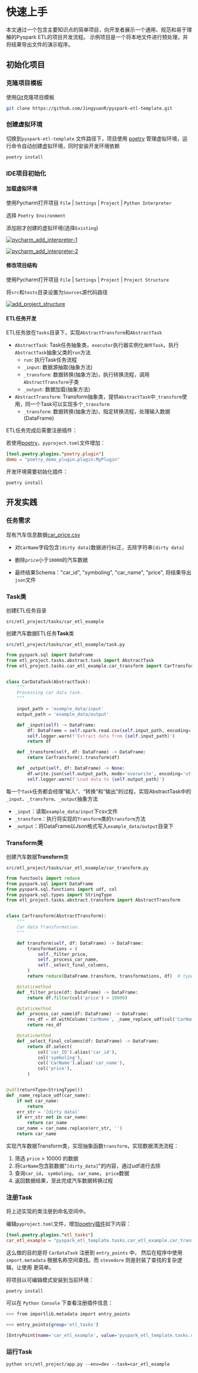 # 快速上手

本文通过一个包含主要知识点的简单项目，向开发者展示一个通用、规范和易于理解的Pyspark ETL的项目开发流程。
示例项目是一个将本地文件进行预处理，并将结果导出文件的演示程序。

## 初始化项目

### 克隆项目模板

使用[Git](https://git-scm.com/)克隆项目模板

```bash
git clone https://github.com/JingyuanR/pyspark-etl-template.git
```

### 创建虚拟环境

切换到`pyspark-etl-template`
文件路径下，项目使用 [poetry](/pythonic-project-guidelines/introduction/virtualenv/#25-poetry)
管理虚拟环境，运行命令自动创建虚拟环境，同时安装开发环境依赖

```bash
poetry install
```

### IDE项目初始化

#### 加载虚拟环境

使用Pycharm打开项目 `File` | `Settings` | `Project` | `Python Interpreter`

选择 `Poetry Environment`

添加刚才创建的虚拟环境(选择`Existing`)

[![pycharm_add_interpreter-1](../../assets/images/pycharm/pycharm_add_interpreter-1.png)](../../assets/images/pycharm/pycharm_add_interpreter-1.png)

[![pycharm_add_interpreter-2](../../assets/images/pycharm/pycharm_add_interpreter-2.png)](../../assets/images/pycharm/pycharm_add_interpreter-2.png)

#### 修改项目结构

使用Pycharm打开项目  `File` | `Settings` | `Project` | `Project Structure`

将`src`和`tests`目录设置为`Sources`源代码路径

[![add_project_structure](../../assets/images/pycharm/add_project_structure.png)](../../assets/images/pycharm/add_project_structure.png)

#### ETL任务开发

ETL任务放在`Tasks`目录下，实现`AbstractTransform`和`AbstractTask`

- `AbstractTask`: Task任务抽象类，`executor`执行器实例化`插件Task`，执行`AbstractTask`抽象父类的`run`方法
    - `run`: 执行Task任务流程
    - `_input`: 数据源抽取(抽象方法)
    - `_transform`: 数据转换(抽象方法)，执行转换流程，调用`AbstractTransform`子类
    - `_output`: 数据加载(抽象方法)
- `AbstractTransform`: Transform抽象类，提供`AbstractTask`中`_transform`使用，同一个Task可以实现多个`_transform`
    - `_transform`: 数据转换(抽象方法)，指定转换流程，处理输入数据(DataFrame)


ETL任务完成后需要注册插件：

若使用[poetry](/pythonic-project-guidelines/introduction/virtualenv/#25-poetry)，`pyproject.toml`文件增加：

```toml
[tool.poetry.plugins."poetry.plugin"]
demo = "poetry_demo_plugin.plugin:MyPlugin"
```

开发环境需要初始化插件：

```shell
poetry install
```

## 开发实践

### 任务需求

现有汽车信息数据[car_price.csv](../../assets/data/car_price.csv)

- 对`CarName`字段包含`[dirty data]`数据进行纠正，去除字符串`[dirty data]`

- 删除`price`小于`10000`的汽车数据

- 最终结果Schema："car_id", "symboling", "car_name", "price", 将结果导出`json`文件

### Task类

创建ETL任务目录

`src/etl_project/tasks/car_etl_example`

创建汽车数据ETL任务**Task**类

`src/etl_project/tasks/car_etl_example/task.py`

```py title="task.py"
from pyspark.sql import DataFrame
from etl_project.tasks.abstract.task import AbstractTask
from etl_project.tasks.car_etl_example.car_transform import CarTransform


class CarDataTask(AbstractTask):
    """
    Processing car data task.
    """

    input_path = 'example_data/input'
    output_path = 'example_data/output'

    def _input(self) -> DataFrame:
        df: DataFrame = self.spark.read.csv(self.input_path, encoding='utf-8', header=True, inferSchema=True)
        self.logger.warn(f'Extract data from {self.input_path}')
        return df

    def _transform(self, df: DataFrame) -> DataFrame:
        return CarTransform().transform(df)

    def _output(self, df: DataFrame) -> None:
        df.write.json(self.output_path, mode='overwrite', encoding='utf-8')
        self.logger.warn(f'Load data to {self.output_path}')
```

每一个`Task`任务都会经理“输入”、“转换”和“输出”的过程，实现AbstractTask中的`_input`、`_transform`、`_output`抽象方法

- `_input`：读取`example_data/input`下csv文件
- `_transform`：执行将实现的`Transform`类的`transform`方法
- `_output`：将DataFrame以Json格式写入`example_data/output`目录下

### Transform类

创建汽车数据**Transform**类

`src/etl_project/tasks/car_etl_example/car_transform.py`

```py title="car_transform.py"
from functools import reduce
from pyspark.sql import DataFrame
from pyspark.sql.functions import udf, col
from pyspark.sql.types import StringType
from etl_project.tasks.abstract.transform import AbstractTransform


class CarTransform(AbstractTransform):
    """
    Car data Transformation.
    """

    def transform(self, df: DataFrame) -> DataFrame:
        transformations = (
            self._filter_price,
            self._process_car_name,
            self._select_final_columns,
        )
        return reduce(DataFrame.transform, transformations, df)  # type: ignore

    @staticmethod
    def _filter_price(df: DataFrame) -> DataFrame:
        return df.filter(col('price') > 10000)

    @staticmethod
    def _process_car_name(df: DataFrame) -> DataFrame:
        res_df = df.withColumn('CarName', _name_replace_udf(col('CarName')).alias('CarName'))
        return res_df

    @staticmethod
    def _select_final_columns(df: DataFrame) -> DataFrame:
        return df.select(
            col('car_ID').alias('car_id'),
            col('symboling'),
            col('CarName').alias('car_name'),
            col('price'),
        )


@udf(returnType=StringType())
def _name_replace_udf(car_name):
    if not car_name:
        return
    err_str = '[dirty data]'
    if err_str not in car_name:
        return car_name
    car_name = car_name.replace(err_str, '')
    return car_name
```

实现汽车数据Transform类，实现抽象函数`transform`，实现数据清洗流程：

1. 筛选 `price` > 10000 的数据
2. 将`CarName`包含脏数据"`[dirty_data]`"的内容，通过udf进行去除
3. 查询`car_id`， `symboling`， `car_name`， `price`数据
4. 返回数据结果，至此完成汽车数据转换过程

### 注册Task

将上述实现的类注册到命名空间中。

编辑`pyproject.toml`文件，增加[poetry插件](https://python-poetry.org/docs/plugins/)如下内容：

```toml
[tool.poetry.plugins."etl_tasks"]
car_etl_example = "pyspark_etl_template.tasks.car_etl_example.car_transform:CarTransform"
```

这么做的目的是将 `CarDataTask` 注册到 `entry_points` 中， 然后在程序中使用 `import.metadata`
根据名称空间查找。而 `stevedore` 则是封装了查找的复杂逻辑，让使用 更简单。

将项目以可编辑模式安装到当前环境：

```shell
poetry install
```

可以在 `Python Console` 下查看注册插件信息：

```bash
>>> from importlib.metadata import entry_points

>>> entry_points(group='etl_tasks')

[EntryPoint(name='car_etl_example', value='pyspark_etl_template.tasks.car_etl_example.car_transform:CarTransform', group='etl_tasks')]
```

### 运行Task

```shell
python src/etl_project/app.py --env=dev --task=car_etl_example
```

